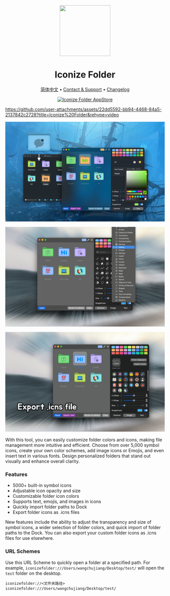 <div align="center">
  <br />
  <br />
  <img src="https://github.com/jaywcjlove/IconizeFolder/assets/1680273/6da84ad5-680e-41dc-840d-0f2e4de56ecc" width="160" height="160">
  <h1>
    Iconize Folder
  </h1>
  <!--rehype:style=border: 0;-->
  <p>
    <a href="./README.zh.md">简体中文</a> • 
    <a target="_blank" href="https://github.com/jaywcjlove/IconizeFolder/issues/new?template=bug_report.yml">Contact & Support</a> • 
    <a href="./CHANGELOG.md">Changelog</a>
  </p>
  <p>
    <a target="_blank" href="https://apps.apple.com/app/iconize-folder/id6478772538" title="Iconize Folder for macOS">
      <img alt="Iconize Folder AppStore" src="https://jaywcjlove.github.io/sb/download/macos.svg" height="51">
    </a>
  </p>
</div>

https://github.com/user-attachments/assets/22dd5592-bb94-4468-84a5-2137842c2728?title=Iconize%20Folder&rehype=video

![Iconize Folder 1](./assets/screenshots-1.png)

![Iconize Folder 2](./assets/screenshots-2.png)

![Iconize Folder 3](./assets/screenshots-3.png)

With this tool, you can easily customize folder colors and icons, making file management more intuitive and efficient. Choose from over 5,000 symbol icons, create your own color schemes, add image icons or Emojis, and even insert text in various fonts.
Design personalized folders that stand out visually and enhance overall clarity.

### Features

- 5000+ built-in symbol icons
- Adjustable icon opacity and size
- Customizable folder icon colors
- Supports text, emojis, and images in icons
- Quickly import folder paths to Dock
- Export folder icons as .icns files

New features include the ability to adjust the transparency and size of symbol icons, a wider selection of folder colors, and quick import of folder paths to the Dock. You can also export your custom folder icons as .icns files for use elsewhere.

### URL Schemes

Use this URL Scheme to quickly open a folder at a specified path. For example, `iconizefolder:///Users/wangchujiang/Desktop/test/` will open the `test` folder on the desktop.

```url
iconizefolder://<文件夹路径>
iconizefolder:///Users/wangchujiang/Desktop/test/
```